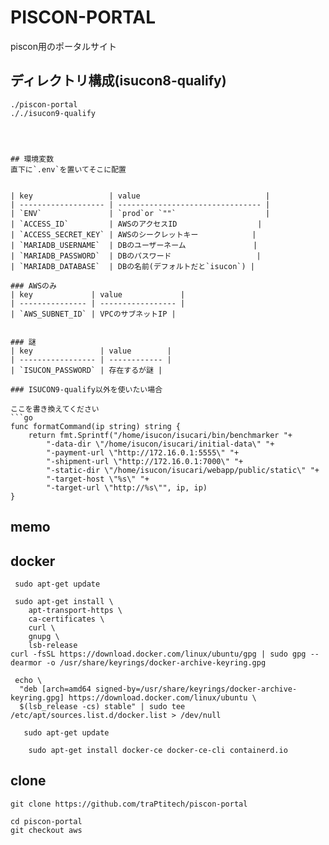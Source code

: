 # PISCON-PORTAL

piscon用のポータルサイト

## ディレクトリ構成(isucon8-qualify)
```
./piscon-portal
././isucon9-qualify




## 環境変数
直下に`.env`を置いてそこに配置


| key                 | value                            |
| ------------------- | -------------------------------- |
| `ENV`               | `prod`or `""`                    |
| `ACCESS_ID`         | AWSのアクセスID                  |
| `ACCESS_SECRET_KEY` | AWSのシークレットキー            |
| `MARIADB_USERNAME`  | DBのユーザーネーム               |
| `MARIADB_PASSWORD`  | DBのパスワード                   |
| `MARIADB_DATABASE`  | DBの名前(デフォルトだと`isucon`) |

### AWSのみ
| key             | value             |
| --------------- | ----------------- |
| `AWS_SUBNET_ID` | VPCのサブネットIP |


### 謎
| key               | value        |
| ----------------- | ------------ |
| `ISUCON_PASSWORD` | 存在するが謎 |

### ISUCON9-qualify以外を使いたい場合

ここを書き換えてください
```go
func formatCommand(ip string) string {
	return fmt.Sprintf("/home/isucon/isucari/bin/benchmarker "+
		"-data-dir \"/home/isucon/isucari/initial-data\" "+
		"-payment-url \"http://172.16.0.1:5555\" "+
		"-shipment-url \"http://172.16.0.1:7000\" "+
		"-static-dir \"/home/isucon/isucari/webapp/public/static\" "+
		"-target-host \"%s\" "+
		"-target-url \"http://%s\"", ip, ip)
}

```


## memo 


## docker
```=shell
 sudo apt-get update

 sudo apt-get install \
    apt-transport-https \
    ca-certificates \
    curl \
    gnupg \
    lsb-release
curl -fsSL https://download.docker.com/linux/ubuntu/gpg | sudo gpg --dearmor -o /usr/share/keyrings/docker-archive-keyring.gpg

 echo \
  "deb [arch=amd64 signed-by=/usr/share/keyrings/docker-archive-keyring.gpg] https://download.docker.com/linux/ubuntu \
  $(lsb_release -cs) stable" | sudo tee /etc/apt/sources.list.d/docker.list > /dev/null

   sudo apt-get update

    sudo apt-get install docker-ce docker-ce-cli containerd.io
```

## clone
```
git clone https://github.com/traPtitech/piscon-portal

cd piscon-portal
git checkout aws





